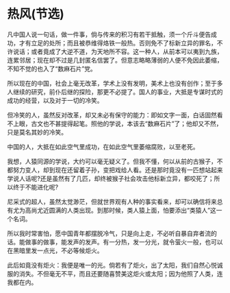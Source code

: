 # 热风(节选)

凡中国人说一句话，做一件事，倘与传来的积习有若干抵触，须一个斤斗便告成功，才有立足的处所；而且被恭维得烙铁一般热。否则免不了标新立异的罪名，不许说话；或者竟成了大逆不道，为天地所不容。这一种人，从前本可以夷到九族，连累邻居；现在却不过是几封匿名信罢了。但意志略略薄弱的人便不免因此萎缩，不知不觉的也入了“数麻石片”党。

所以现在的中国，社会上毫无改革，学术上没有发明，美术上也没有创作；至于多人继续的研究，前仆后继的探险，那更不必提了。国人的事业，大抵是专谋时式的成功的经营，以及对于一切的冷笑。

但冷笑的人，虽然反对改革，却又未必有保守的能力：即如文字一面，白话固然看不上眼，古文也不甚提得起笔。照他的学说，本该去“数麻石片”了；他却又不然，只是莫名其妙的冷笑。

中国的人，大抵在如此空气里成功，在如此空气里萎缩腐败，以至老死。

我想，人猿同源的学说，大约可以毫无疑义了。但我不懂，何以从前的古猴子，不都努力变人，却到现在还留着子孙，变把戏给人看。还是那时竟没有一匹想站起来学说人话呢?还是虽然有了几匹，却终被猴子社会攻击他标新立异，都咬死了；所以终于不能进化呢?

尼采式的超人，虽然太觉渺茫，但就世界观有人种的事实看来，却可以确信将来总有尤为高尚尤近圆满的人类出现。到那时候，类人猿上面，怕要添出“类猿人”这一个名词。

所以我时常害怕，愿中国青年都摆脱冷气，只是向上走，不必听自暴自弃者流的话。能做事的做事，能发声的发声。有一分热，发一分光，就令萤火一般，也可以在黑暗里发一点光，不必等候炬火。

此后如竟没有炬火：我便是唯一的光。倘若有了炬火，出了太阳，我们自然心悦诚服的消失。不但毫无不平，而且还要随喜赞美这炬火或太阳；因为他照了人类，连我都在内。
